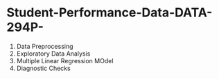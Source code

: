 # Student-Performance-Data-DATA-294P-

1. Data Preprocessing
2. Exploratory Data Analysis
3. Multiple Linear Regression MOdel
4. Diagnostic Checks
